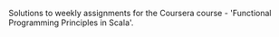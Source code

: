 Solutions to weekly assignments for the Coursera course - 'Functional Programming Principles in Scala'.